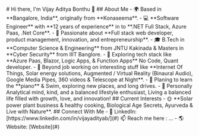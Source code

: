 <!-- **VijaiAaditya/VijaiAaditya** is a ✨ _special_ ✨ repository because its `README.md` (this file) appears on your GitHub profile. --!>

# Hi there, I'm Vijay Aditya Bonthu 👋

## About Me
- 🌍 Based in **Bangalore, India**, originally from **Konaseema**.
- 💻 **Software Engineer** with **12 years of experience** in to **.NET Full Stack, Azure Paas, .Net Core**.
- 🎯 Passionate about **Full stack web developer, product management, innovation, and entrepreneurship**.
- 🎓 B.Tech in **Computer Science & Engineering** from JNTU Kakinada & Masters in **Cyber Security** from IIIT Banglore.
- 🚀 Exploring tech stack like **Azure Paas, Blazor, Logic Apps, & Function Apps** No Code, Quant developer.
- 🌱 Beyond job working on interesting stuff like **Internet Of Things, Solar energy solutions, Augmented / Virtual Reality (Binaural Audio), Google Media Pipes, 360 videos & Telescope at Night**.
- 🎵 Planing to learn the **piano** & Swim, exploring new places, and long drives.
- 🥗 Personally Analytical mind, kind, and a balanced lifestyle enthusiast, Living a balanced life filled with growth, love, and innovation!

## Current Interests
- 🌞 **Solar power plant business & healthy cooking, Biological Age Secrets, Ayurveda & Live with Nature**.

## Connect With Me
- 💼 LinkedIn: [https://www.linkedin.com/in/vijayadityab/](#) 📫 Reach me here : ...
- 🌎 Website: [Website](#)
